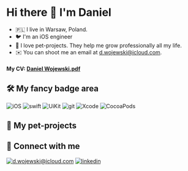 # Hi there 👋 I'm Daniel

- 🇵🇱 I live in Warsaw, Poland.
- 🐦 I'm an iOS engineer 
- 🚀 I love pet-projects. They help me grow professionally all my life.
- ✉️ You can shoot me an email at [d.wojewski@icloud.com](mailto:d.wojewski@icloud.com).

#### My CV: [Daniel Wojewski.pdf](https://raw.githubusercontent.com/gonzaux/gonzaux/master/cv.pdf)

## 🛠 My fancy badge area

![iOS](https://img.shields.io/badge/iOS-000000?style=for-the-badge&logo=ios&logoColor=white) ![swift](https://img.shields.io/badge/Swift%20-%23F37626.svg?&style=for-the-badge&logo=Swift&logoColor=white) ![UiKit](https://img.shields.io/badge/UiKit-27A5F4?style=for-the-badge&logo=uikit&logoColor=white) ![git](https://img.shields.io/badge/git%20-%23F05033.svg?&style=for-the-badge&logo=git&logoColor=white) ![Xcode](https://img.shields.io/badge/Xcode-007ACC?style=for-the-badge&logo=Xcode&logoColor=white) ![CocoaPods](https://img.shields.io/badge/CocoaPods-ED2800?style=for-the-badge&logo=CocoaPods&logoColor=white) 

## 🐶 My pet-projects


## 🤝 Connect with me

[![d.wojewski@icloud.com](https://img.shields.io/badge/d.wojewski@icloud.com%20-%23E62B1E.svg?&style=for-the-badge&logo=mail.ru&logoColor=white)](mailto:d.wojewski@icloud.com)  [![linkedin](https://img.shields.io/badge/linkedin%20-%230077B5.svg?&style=for-the-badge&logo=linkedin&logoColor=white)](https://www.linkedin.com/in/daniel-wojewski-97720b155/)
